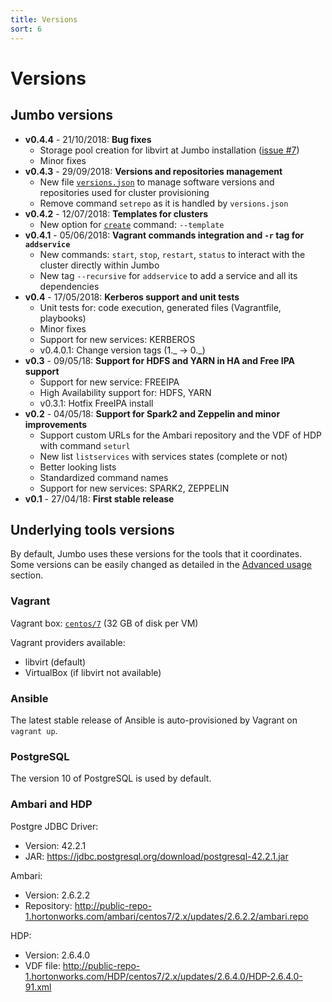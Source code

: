 ```yaml
---
title: Versions
sort: 6
---
```


# Versions

## Jumbo versions

- **v0.4.4** - 21/10/2018: **Bug fixes**
  - Storage pool creation for libvirt at Jumbo installation ([issue #7](https://github.com/adaltas/jumbo/issues/7))
  - Minor fixes
- **v0.4.3** - 29/09/2018: **Versions and repositories management**
  - New file [`versions.json`](/docs/advanced-usage) to manage software versions and repositories used for cluster provisioning
  - Remove command `setrepo` as it is handled by `versions.json`
- **v0.4.2** - 12/07/2018: **Templates for clusters**
  - New option for [`create`](/docs/commands/cluster) command: `--template`
- **v0.4.1** - 05/06/2018: **Vagrant commands integration and `-r` tag for `addservice`**
  - New commands: `start`, `stop`, `restart`, `status` to interact with the cluster directly within Jumbo
  - New tag `--recursive` for `addservice` to add a service and all its dependencies
- **v0.4** - 17/05/2018: **Kerberos support and unit tests**
  - Unit tests for: code execution, generated files (Vagrantfile, playbooks)
  - Minor fixes
  - Support for new services: KERBEROS
  - v0.4.0.1: Change version tags (1._ -> 0._)
- **v0.3** - 09/05/18: **Support for HDFS and YARN in HA and Free IPA support**
  - Support for new service: FREEIPA
  - High Availability support for: HDFS, YARN
  - v0.3.1: Hotfix FreeIPA install
- **v0.2** - 04/05/18: **Support for Spark2 and Zeppelin and minor improvements**
  - Support custom URLs for the Ambari repository and the VDF of HDP with command `seturl`
  - New list `listservices` with services states (complete or not)
  - Better looking lists
  - Standardized command names
  - Support for new services: SPARK2, ZEPPELIN
- **v0.1** - 27/04/18: **First stable release**

## Underlying tools versions

By default, Jumbo uses these versions for the tools that it coordinates.  
Some versions can be easily changed as detailed in the [Advanced usage](/docs/advanced-usage) section.

### Vagrant

Vagrant box: [`centos/7`](https://app.vagrantup.com/centos/boxes/7) (32 GB of disk per VM)

Vagrant providers available:

- libvirt (default)
- VirtualBox (if libvirt not available)

### Ansible

The latest stable release of Ansible is auto-provisioned by Vagrant on `vagrant up`.

### PostgreSQL

The version 10 of PostgreSQL is used by default.

### Ambari and HDP

Postgre JDBC Driver:

- Version: 42.2.1
- JAR: https://jdbc.postgresql.org/download/postgresql-42.2.1.jar

Ambari:

- Version: 2.6.2.2
- Repository: http://public-repo-1.hortonworks.com/ambari/centos7/2.x/updates/2.6.2.2/ambari.repo

HDP:

- Version: 2.6.4.0
- VDF file: http://public-repo-1.hortonworks.com/HDP/centos7/2.x/updates/2.6.4.0/HDP-2.6.4.0-91.xml
